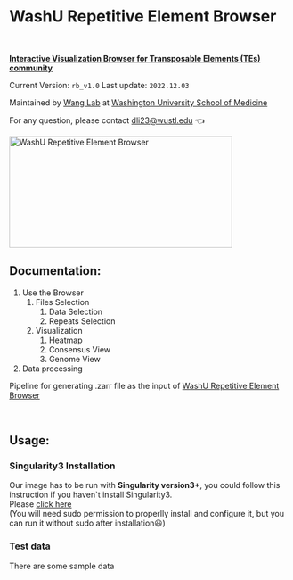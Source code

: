 # WashU Repetitive Element Browser
<br/>

**[Interactive Visualization Browser for Transposable Elements (TEs) community](https://repeatbrowser.org/)**
<br/>

Current Version: `rb_v1.0` Last update: `2022.12.03`

Maintained by [Wang Lab](https://wang.wustl.edu/) at [Washington University School of Medicine](https://medicine.wustl.edu/)

For any question, please contact dli23@wustl.edu :point_left:

<img src="https://wangftp.wustl.edu/~scheng/repeat_browser/Repeat%20Browser(1).png" width="400" height="200" alt="WashU Repetitive Element Browser"/>

<br />

## Documentation:
1. Use the Browser
    1. Files Selection
        1. Data Selection
        2. Repeats Selection
    2. Visualization
        1. Heatmap
        2. Consensus View
        3. Genome View
2. Data processing





Pipeline for generating .zarr file as the input of [WashU Repetitive Element Browser](https://repeatbrowser.org/)

<br />

## Usage:
### Singularity3 Installation
Our image has to be run with **Singularity version3+**, you could follow this instruction if you haven`t install Singularity3. <br/>Please [click here](https://github.com/sylabs/singularity/blob/main/INSTALL.md)<br/>(You will need sudo permission to properlly install and configure it, but you can run it without sudo after installation:smiley:)

### Test data
There are some sample data























